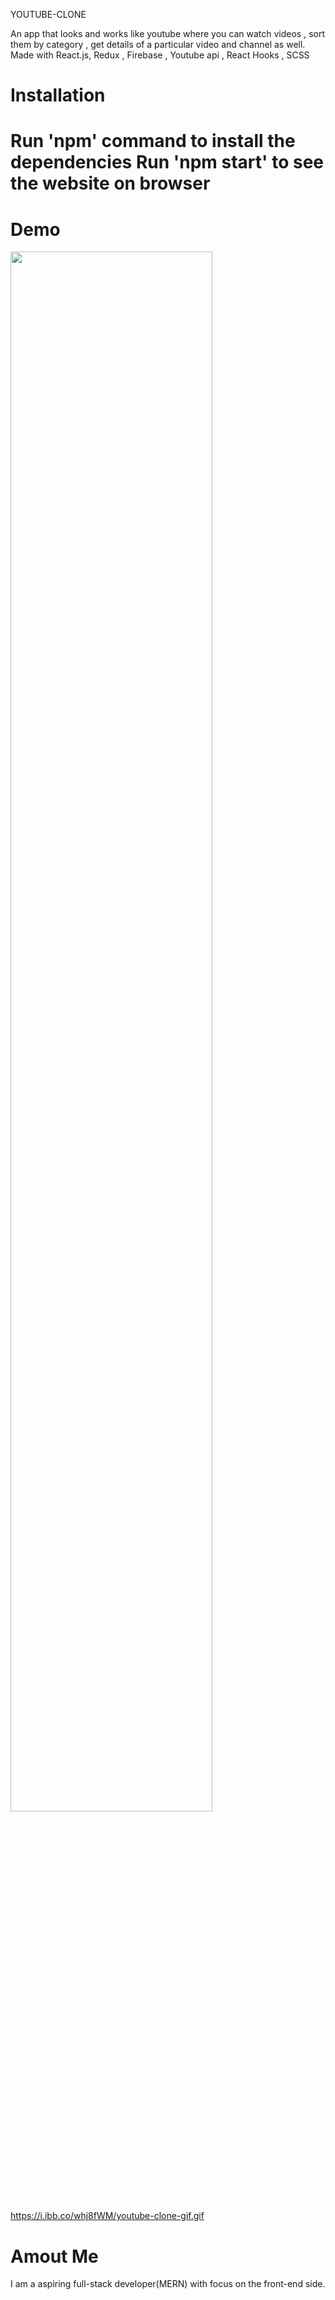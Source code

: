 YOUTUBE-CLONE

An app that looks and works like youtube where you can watch videos , sort them by category , get details of a particular video and channel as well. Made with React.js,
Redux , Firebase , Youtube api , React Hooks , SCSS 

<h1>Installation<h1>
  
  Run 'npm' command to install the dependencies 
  Run 'npm start' to see the website on browser
  
  <h1>Demo</h1>
  
  <img src="https://i.ibb.co/whj8fWM/youtube-clone-gif.gif" width="80%" height="80%"/>
  
  <a href="https://i.ibb.co/whj8fWM/youtube-clone-gif.gif">https://i.ibb.co/whj8fWM/youtube-clone-gif.gif</a>
  
  <h1>Amout Me</h1>
  
  I am a aspiring full-stack developer(MERN) with focus on the front-end side.
  
